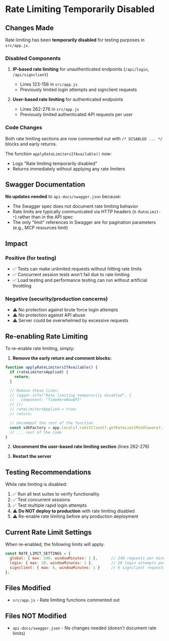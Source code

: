 # Rate Limiting Temporarily Disabled

## Changes Made

Rate limiting has been **temporarily disabled** for testing purposes in `src/app.js`.

### Disabled Components

1. **IP-based rate limiting** for unauthenticated endpoints (`/api/login`, `/api/signclient`)
   - Lines 123-156 in `src/app.js`
   - Previously limited login attempts and signclient requests

2. **User-based rate limiting** for authenticated endpoints
   - Lines 262-276 in `src/app.js`
   - Previously limited authenticated API requests per user

### Code Changes

Both rate limiting sections are now commented out with `/* DISABLED ... */` blocks and early returns.

The function `applyRateLimitersIfAvailable()` now:
- Logs "Rate limiting temporarily disabled"
- Returns immediately without applying any rate limiters

## Swagger Documentation

**No updates needed** to `api-docs/swagger.json` because:
- The Swagger spec does not document rate limiting behavior
- Rate limits are typically communicated via HTTP headers (`X-RateLimit-*`) rather than in the API spec
- The only "limit" references in Swagger are for pagination parameters (e.g., MCP resources limit)

## Impact

### Positive (for testing)
- ✅ Tests can make unlimited requests without hitting rate limits
- ✅ Concurrent session tests won't fail due to rate limiting
- ✅ Load testing and performance testing can run without artificial throttling

### Negative (security/production concerns)
- ⚠️ No protection against brute force login attempts
- ⚠️ No protection against API abuse
- ⚠️ Server could be overwhelmed by excessive requests

## Re-enabling Rate Limiting

To re-enable rate limiting, simply:

1. **Remove the early return and comment blocks:**

```javascript
function applyRateLimitersIfAvailable() {
  if (rateLimitersApplied) {
    return;
  }

  // Remove these lines:
  // logger.info("Rate limiting temporarily disabled", {
  //   component: "TimeHereNowAPI"
  // });
  // rateLimitersApplied = true;
  // return;

  // Uncomment the rest of the function
  const sdkFactory = app.locals?.roditClient?.getRateLimitMiddleware?.();
  // ... rest of the code
}
```

2. **Uncomment the user-based rate limiting section** (lines 262-276)

3. **Restart the server**

## Testing Recommendations

While rate limiting is disabled:
1. ✅ Run all test suites to verify functionality
2. ✅ Test concurrent sessions
3. ✅ Test multiple rapid login attempts
4. ⚠️ **Do NOT deploy to production** with rate limiting disabled
5. ⚠️ Re-enable rate limiting before any production deployment

## Current Rate Limit Settings

When re-enabled, the following limits will apply:

```javascript
const RATE_LIMIT_SETTINGS = {
  global: { max: 240, windowMinutes: 1 },      // 240 requests per minute (authenticated)
  login: { max: 20, windowMinutes: 1 },        // 20 login attempts per minute
  signclient: { max: 6, windowMinutes: 1 }     // 6 signclient requests per minute
};
```

## Files Modified

- `src/app.js` - Rate limiting functions commented out

## Files NOT Modified

- `api-docs/swagger.json` - No changes needed (doesn't document rate limits)
